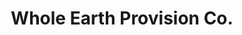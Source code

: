 ---
title: "Whole Earth Provision Co."
url: /houston/whole-earth-provision-co-post-oak-boulevard/
shop: Outdoor
---